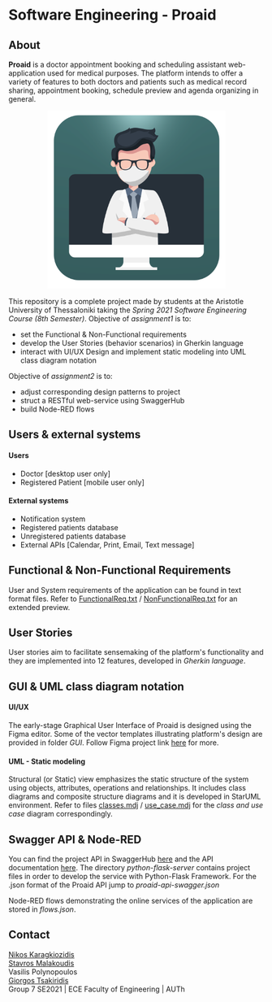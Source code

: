 # Software Engineering - Proaid 
## About
**Proaid** is a doctor appointment booking and scheduling assistant web-application used for medical purposes. The platform intends to offer a variety of features to both doctors and patients such as medical record sharing, appointment booking, schedule preview and agenda organizing in general. 
         
<p align="center">
  <img src="https://github.com/OxymoroVP/Proaid/blob/main/GUI/logo.png" width="350" height="350" />
</p>

This repository is a complete project made by students at the Aristotle University of Thessaloniki taking the *Spring 2021 Software Engineering Course (8th Semester)*. Objective of *assignment1* is to:
* set the Functional & Non-Functional requirements 
* develop the User Stories (behavior scenarios) in Gherkin language 
* interact with UI/UX Design and implement static modeling into UML class diagram notation
   
Objective of *assignment2* is to:
* adjust corresponding design patterns to project 
* struct a RESTful web-service using SwaggerHub
* build Node-RED flows 

## Users & external systems
#### Users ####
* Doctor [desktop user only]
* Registered Patient [mobile user only]
#### External systems ####
* Notification system
* Registered patients database 
* Unregistered patients database
* External APIs [Calendar, Print, Email, Text message]

## Functional & Non-Functional Requirements
User and System requirements of the application can be found in text format files. Refer to [FunctionalReq.txt](https://github.com/OxymoroVP/Proaid/blob/main/FunctionalReq.txt) / 
[NonFunctionalReq.txt](https://github.com/OxymoroVP/Proaid/blob/main/NonFunctionalReq.txt) for an extended preview.

## User Stories 
User stories aim to facilitate sensemaking of the platform's functionality and they are implemented into 12 features, developed in *Gherkin language*.


## GUI & UML class diagram notation
#### UI/UX ####
The early-stage Graphical User Interface of Proaid is designed using the Figma editor. Some of the vector templates illustrating platform's design are provided in folder *GUI*. 
Follow Figma project link [here](https://www.figma.com/file/kZ3lZFH6XMoVevtMztTlK2/Desktop-feel-(LOGIN)?node-id=0%3A1) for more.<br/> 
#### UML - Static modeling ####
Structural (or Static) view emphasizes the static structure of the system using objects, attributes, operations and relationships. It includes class diagrams and composite structure diagrams and it is developed in StarUML environment. Refer to files [classes.mdj](https://github.com/OxymoroVP/Proaid/blob/main/UML/classes.mdj) / [use_case.mdj](https://github.com/OxymoroVP/Proaid/blob/main/UML/use_case.mdj) for the *class and use case* diagram correspondingly.  


## Swagger API & Node-RED
You can find the project API in SwaggerHub [here](https://app.swaggerhub.com/apis/Omada-Ergasias-7/Proaid/1.14.2#/) and the API documentation [here](https://app.swaggerhub.com/apis-docs/Omada-Ergasias-7/Proaid/1.14.2#/). The directory *python-flask-server* contains project files in order to develop the service with Python-Flask Framework. For the .json format of the Proaid API jump to *proaid-api-swagger.json*

Node-RED flows demonstrating the online services of the application are stored in *flows.json*.
 

## Contact

[Nikos Karagkiozidis](https://github.com/Mekanik4)<br/>
[Stavros Malakoudis](https://github.com/Stavrenas)<br/>
Vasilis Polynopoulos<br/>
[Giorgos Tsakiridis](https://github.com/gtsaki99)<br/>
Group 7 SE2021 | ECE Faculty of Engineering | AUTh<br/> 


